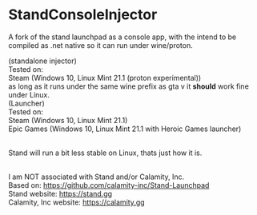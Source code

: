 # StandConsoleInjector
A fork of the stand launchpad as a console app, with the intend to be compiled as .net native so it can run under wine/proton.

(standalone injector)<br >
Tested on:<br >Steam (Windows 10, Linux Mint 21.1 (proton experimental))<br >as long as it runs under the same wine prefix as gta v it **should** work fine under Linux.<br >
(Launcher)<br >
Tested on:<br >Steam (Windows 10, Linux Mint 21.1)<br >Epic Games (Windows 10, Linux Mint 21.1 with Heroic Games launcher)

<br >Stand will run a bit less stable on Linux, thats just how it is.

<br >I am NOT associated with Stand and/or Calamity, Inc.
<br >Based on: https://github.com/calamity-inc/Stand-Launchpad
<br >Stand website: https://stand.gg
<br >Calamity, Inc website: https://calamity.gg
